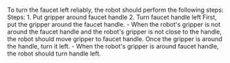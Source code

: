 To turn the faucet left reliably, the robot should perform the following steps:
    Steps:  1. Put gripper around faucet handle  2. Turn faucet handle left
    First, put the gripper around the faucet handle.
    - When the robot's gripper is not around the faucet handle and the robot's gripper is not close to the handle, the robot should move gripper to faucet handle.
    Once the gripper is around the handle, turn it left.
    - When the robot's gripper is around faucet handle, the robot should turn handle left.
